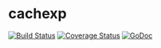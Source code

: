 # cachexp

[![Build Status](https://travis-ci.org/bukalapak/cachexp.svg?branch=master)](https://travis-ci.org/bukalapak/cachexp)
[![Coverage Status](https://img.shields.io/codecov/c/github/bukalapak/cachexp.svg)](https://codecov.io/gh/bukalapak/cachexp)
[![GoDoc](https://godoc.org/github.com/bukalapak/cachexp?status.svg)](https://godoc.org/github.com/bukalapak/cachexp)
